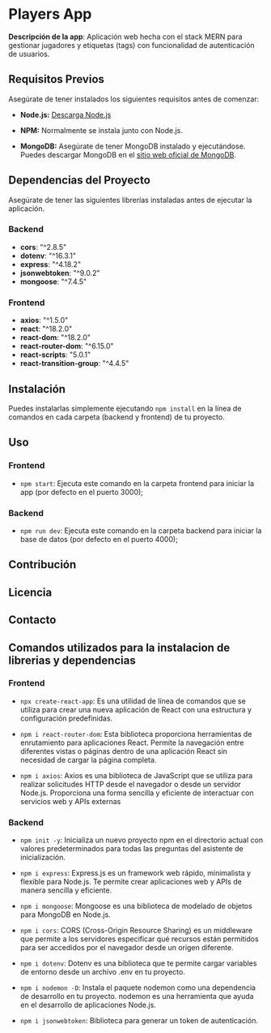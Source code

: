 # Players App

**Descripción de la app**: Aplicación web hecha con el stack MERN para gestionar jugadores y etiquetas (tags) con funcionalidad de autenticación de usuarios.

## Requisitos Previos

Asegúrate de tener instalados los siguientes requisitos antes de comenzar:

- **Node.js:** [Descarga Node.js](https://nodejs.org/)

- **NPM:** Normalmente se instala junto con Node.js.

- **MongoDB:** Asegúrate de tener MongoDB instalado y ejecutándose. Puedes descargar MongoDB en el [sitio web oficial de MongoDB](https://www.mongodb.com/try/download/community).

## Dependencias del Proyecto

Asegúrate de tener las siguientes librerías instaladas antes de ejecutar la aplicación.

### Backend

- **cors**: "^2.8.5"
- **dotenv**: "^16.3.1"
- **express**: "^4.18.2"
- **jsonwebtoken**: "^9.0.2"
- **mongoose**: "^7.4.5"

### Frontend

- **axios**: "^1.5.0"
- **react**: "^18.2.0"
- **react-dom**: "^18.2.0"
- **react-router-dom**: "^6.15.0"
- **react-scripts**: "5.0.1"
- **react-transition-group**: "^4.4.5"

## Instalación

Puedes instalarlas simplemente ejecutando `npm install` en la línea de comandos en cada carpeta (backend y frontend) de tu proyecto.

## Uso

### Frontend

- `npm start`: Ejecuta este comando en la carpeta frontend para iniciar la app (por defecto en el puerto 3000);

### Backend

- `npm run dev`: Ejecuta este comando en la carpeta backend para iniciar la base de datos (por defecto en el puerto 4000);

## Contribución

## Licencia

## Contacto

## Comandos utilizados para la instalacion de librerias y dependencias

### Frontend

- `npx create-react-app`: Es una utilidad de línea de comandos que se utiliza para crear una nueva aplicación de React con una estructura y configuración predefinidas.

- `npm i react-router-dom`: Esta biblioteca proporciona herramientas de enrutamiento para aplicaciones React. Permite la navegación entre diferentes vistas o páginas dentro de una aplicación React sin necesidad de cargar la página completa.

- `npm i axios`: Axios es una biblioteca de JavaScript que se utiliza para realizar solicitudes HTTP desde el navegador o desde un servidor Node.js. Proporciona una forma sencilla y eficiente de interactuar con servicios web y APIs externas

### Backend

- `npm init -y`: Inicializa un nuevo proyecto npm en el directorio actual con valores predeterminados para todas las preguntas del asistente de inicialización.

- `npm i express`: Express.js es un framework web rápido, minimalista y flexible para Node.js. Te permite crear aplicaciones web y APIs de manera sencilla y eficiente.

- `npm i mongoose`: Mongoose es una biblioteca de modelado de objetos para MongoDB en Node.js.

- `npm i cors`: CORS (Cross-Origin Resource Sharing) es un middleware que permite a los servidores especificar qué recursos están permitidos para ser accedidos por el navegador desde un origen diferente.

- `npm i dotenv`: Dotenv es una biblioteca que te permite cargar variables de entorno desde un archivo .env en tu proyecto.

- `npm i nodemon -D`: Instala el paquete nodemon como una dependencia de desarrollo en tu proyecto. nodemon es una herramienta que ayuda en el desarrollo de aplicaciones Node.js.

- `npm i jsonwebtoken`: Biblioteca para generar un token de autenticación.
